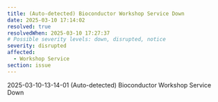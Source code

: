 ```yaml
---
title: (Auto-detected) Bioconductor Workshop Service Down
date: 2025-03-10 17:14:02
resolved: true
resolvedWhen: 2025-03-10 17:27:37
# Possible severity levels: down, disrupted, notice
severity: disrupted
affected:
  - Workshop Service
section: issue
---
```


2025-03-10-13-14-01 (Auto-detected) Bioconductor Workshop Service Down

